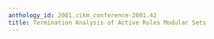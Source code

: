 ```yaml
---
anthology_id: 2001.cikm_conference-2001.42
title: Termination Analysis of Active Rules Modular Sets
---
```

